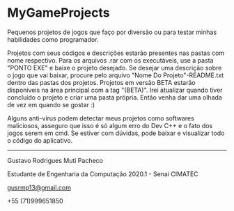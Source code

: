# MyGameProjects
Pequenos projetos de jogos que faço por diversão ou para testar minhas habilidades como programador.

Projetos com seus códigos e descrições estarão presentes nas pastas com nome respectivo. Para os arquivos .rar com os executáveis, use a pasta "PONTO EXE" e baixe o projeto desejado. Se desejar uma descrição sobre o jogo que vai baixar, procure pelo arquivo "Nome Do Projeto"-README.txt dentro das pastas dos projetos. Projetos em versão BETA estarão disponíveis na área principal com a tag "(BETA)". Irei atualizar quando tiver concluído o projeto e criar uma pasta própria. Então venha dar uma olhada de vez em quando se gostar :)

Alguns anti-vírus podem detectar meus projetos como softwares maliciosos, asseguro que isso é só algum erro do Dev C++ e o fato dos jogos serem em cmd. Se estiver com dúvidas, pode baixar e visualizar todo o código do aplicativo.

-------------------------------------------------------------

Gustavo Rodrigues Muti Pacheco

Estudante de Engenharia da Computação 2020.1 - Senai CIMATEC

gusrmp13@gmail.com

+55 (71)999651850

